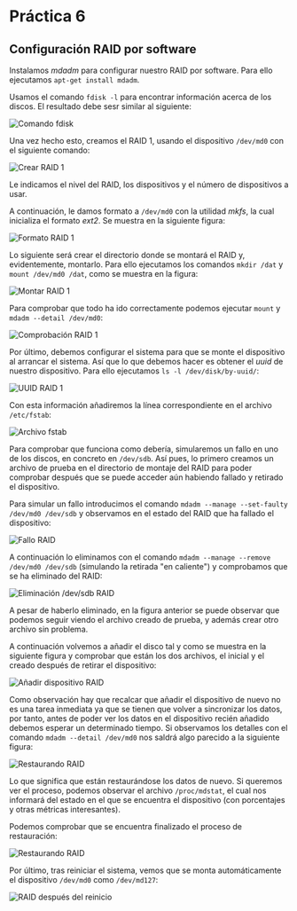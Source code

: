 # Práctica 6
## Configuración RAID por software

Instalamos *mdadm* para configurar nuestro RAID por software. Para ello ejecutamos `apt-get install mdadm`.

Usamos el comando `fdisk -l` para encontrar información acerca de los discos. El resultado debe sesr similar al siguiente:

![Comando fdisk](1.png "Comando fdisk")

Una vez hecho esto, creamos el RAID 1, usando el dispositivo `/dev/md0` con el siguiente comando:

![Crear RAID 1](2.png "Crear RAID 1")

Le indicamos el nivel del RAID, los dispositivos y el número de dispositivos a usar.

A continuación, le damos formato a `/dev/md0` con la utilidad *mkfs*, la cual inicializa el formato *ext2*. Se muestra en la siguiente figura:

![Formato RAID 1](3.png "Formato RAID 1")

Lo siguiente será crear el directorio donde se montará el RAID y, evidentemente, montarlo. Para ello ejecutamos los comandos `mkdir /dat` y `mount /dev/md0 /dat`, como se muestra en la figura:

![Montar RAID 1](4.png "Montar RAID 1")

Para comprobar que todo ha ido correctamente podemos ejecutar `mount` y `mdadm --detail /dev/md0`:

![Comprobación RAID 1](5.png "Comprobación RAID 1")

Por último, debemos configurar el sistema para que se monte el dispositivo al arrancar el sistema. Así que lo que debemos hacer es obtener el *uuid* de nuestro dispositivo. Para ello ejecutamos `ls -l /dev/disk/by-uuid/`:

![UUID RAID 1](6.png "UUID RAID 1")

Con esta información añadiremos la línea correspondiente en el archivo `/etc/fstab`:

![Archivo fstab](7.png "Archivo fstab")

Para comprobar que funciona como debería, simularemos un fallo en uno de los discos, en concreto en `/dev/sdb`. Así pues, lo primero creamos un archivo de prueba en el directorio de montaje del RAID para poder comprobar después que se puede acceder aún habiendo fallado y retirado el dispositivo.

Para simular un fallo introducimos el comando `mdadm --manage --set-faulty /dev/md0 /dev/sdb` y observamos en el estado del RAID que ha fallado el dispositivo:

![Fallo RAID](8.png "Fallo RAID")

A continuación lo eliminamos con el comando `mdadm --manage --remove /dev/md0 /dev/sdb` (simulando la retirada "en caliente") y comprobamos que se ha eliminado del RAID:

![Eliminación /dev/sdb RAID](10.png "Eliminación /dev/sdb RAID")

A pesar de haberlo eliminado, en la figura anterior se puede observar que podemos seguir viendo el archivo creado de prueba, y además crear otro archivo sin problema.

A continuación volvemos a añadir el disco tal y como se muestra en la siguiente figura y comprobar que están los dos archivos, el inicial y el creado después de retirar el dispositivo:

![Añadir dispositivo RAID](11.png "Añadir dispositivo RAID")

Como observación hay que recalcar que añadir el dispositivo de nuevo no es una tarea inmediata ya que se tienen que volver a sincronizar los datos, por tanto, antes de poder ver los datos en el dispositivo recién añadido debemos esperar un determinado tiempo. Si observamos los detalles con el comando `mdadm --detail /dev/md0` nos saldrá algo parecido a la siguiente figura:

![Restaurando RAID](12.png "Restaurando RAID")

Lo que significa que están restaurándose los datos de nuevo. Si queremos ver el proceso, podemos observar el archivo `/proc/mdstat`, el cual nos informará del estado en el que se encuentra el dispositivo (con porcentajes y otras métricas interesantes).

Podemos comprobar que se encuentra finalizado el proceso de restauración:

![Restaurando RAID](13.png "Restaurando RAID")

Por último, tras reiniciar el sistema, vemos que se monta automáticamente el dispositivo `/dev/md0` como `/dev/md127`:

![RAID después del reinicio](14.png "RAID después del reinicio")